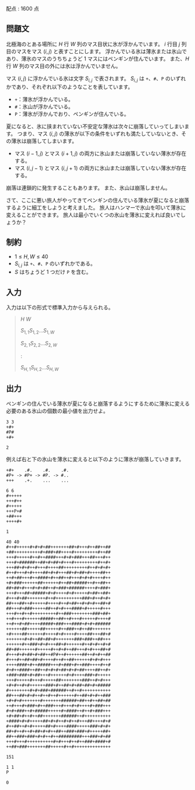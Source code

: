 配点 : $1600$ 点

## 問題文

北極海のとある場所に $H$ 行 $W$ 列のマス目状に氷が浮かんでいます。
$i$ 行目 $j$ 列目のマスをマス $(i,j)$ と表すことにします。
浮かんでいる氷は薄氷または氷山であり、薄氷のマスのうちちょうど $1$ マスにはペンギンが住んでいます。
また、$H$ 行 $W$ 列のマス目の外には氷は浮かんでいません。

マス $(i,j)$ に浮かんでいる氷は文字 $S_{i,j}$ で表されます。
$S_{i,j}$ は `+`、`#`、`P` のいずれかであり、それぞれ以下のようなことを表しています。

- `+`：薄氷が浮かんでいる。
- `#`：氷山が浮かんでいる。
- `P`：薄氷が浮かんでおり、ペンギンが住んでいる。

夏になると、氷に挟まれていない不安定な薄氷は次々に崩落していってしまいます。
つまり、マス $(i,j)$ の薄氷が以下の条件をいずれも満たしていないとき、その薄氷は崩落してしまいます。

- マス $(i-1,j)$ とマス $(i+1,j)$ の両方に氷山または崩落していない薄氷が存在する。
- マス $(i,j-1)$ とマス $(i,j+1)$ の両方に氷山または崩落していない薄氷が存在する。

崩落は連鎖的に発生することもあります。
また、氷山は崩落しません。

さて、ここに悪い旅人がやってきてペンギンの住んでいる薄氷が夏になると崩落するように細工をしようと考えました。
旅人はハンマーで氷山を叩いて薄氷に変えることができます。
旅人は最小でいくつの氷山を薄氷に変えれば良いでしょうか？

## 制約

- $1 \leq H,W \leq 40$
- $S_{i,j}$ は `+`、`#`、`P` のいずれかである。
- $S$ はちょうど $1$ つだけ `P` を含む。

## 入力

入力は以下の形式で標準入力から与えられる。

> $H$ $W$
> 
> $S_{1,1}$$S_{1,2}$$...$$S_{1,W}$
> 
> $S_{2,1}$$S_{2,2}$$...$$S_{2,W}$
> 
> $:$
> 
> $S_{H,1}$$S_{H,2}$$...$$S_{H,W}$

## 出力

ペンギンの住んでいる薄氷が夏になると崩落するようにするために薄氷に変える必要のある氷山の個数の最小値を出力せよ。

```input1
3 3
+#+
#P#
+#+
```

```output1
2
```

例えば右と下の氷山を薄氷に変えると以下のように薄氷が崩落していきます。

```output1
+#+    .#.    .#.    .#.
#P+ -> #P+ -> #P. -> #..
+++    .+.    ...    ...
```

```input2
6 6
#+++++
+++#++
#+++++
+++P+#
+##+++
++++#+
```

```output2
1
```

```input3
40 40
#++#+++++#+#+#+##+++++++##+#+++#++##++##
+##++++++++++#+###+##++++#+++++++++#++##
+++#+++++#++#++####+++#+#+###+++##+++#++
+++#+######++##+#+##+#+++#+++++++++#++#+
+++##+#+#++#+++#++++##+++++++++#++#+#+#+
#++#+++#+#++++##+#+#+++##+#+##+#++++##++
++#+##+++#++####+#++##++#+++#+#+#++++#++
+#+###++++++##++++++#++##+#####++#++##++
##+##+#+++#+#+##++#+###+######++++#+###+
+++#+++##+#####+#+#++++#+#+++++#+##++##+
#+++#+##+++++++#++#++++++++++###+#++#+#+
##+++##++#+++++#++++#++#+##++#+#+#++##+#
##+++#+###+++++##++#+#+++####+#+++++#+++
+++#++#++#+++++++++#++###++++++++###+##+
++#+++#++++++#####++##++#+++#+++++#++++#
++#++#+##++++#####+###+++####+#+#+######
++++++##+++++##+++++#++###++#++##+++++++
+#++++##++++++#++++#+#++++#++++##+++##+#
+++++++#+#++##+##+#+++++++###+###++##+++
++++++#++###+#+#+++##+#++++++#++#+#++#+#
##+##++++++#+++++#++#+#++##+++#+#+++##+#
#+++#+#+##+#+##++#P#++#++++++##++#+#++##
#+++#++##+##+#++++#++#++##++++++#+#+#+++
++++####+#++#####+++#+###+#++###++++#++#
#+#++####++##++#+#+#+##+#+#+##++++##++#+
+###+###+#+##+++#++++++#+#++++###+#+++++
+++#+++++#+++#+++++##++++++++###++#+#+++
+#+#++#+#++++++###+#++##+#+##+##+#+#####
#++++++++#+#+###+######++#++#+++++++++++
##+++##+#+#++#++#++#++++++#++##+#+#++###
+#+#+#+++++++#+++++++######+##++#++##+##
++#+++#+###+#++###+++#+++#+#++++#+###+++
#+#+###++#+#####+++++#+####++#++#+###+++
+#+##+#++#++##+++++++######++#++++++++++
+####+#+#+++++##+#+#++#+#++#+++##++++#+#
#++##++#+#+++++##+#++++####+++++###+#+#+
##+#++#++#+##+#+#++##++###+###+#+++++##+
##++###+###+#+#++#++#########+++###+#+##
+++#+++#++++++++++#+#+++#++#++###+####+#
++##+###+++++++##+++++#++#++++++++++++++
```

```output3
151
```

```input4
1 1
P
```

```output4
0
```